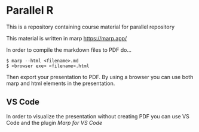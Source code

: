 # Parallel R

This is a repository containing course material for parallel repository

This material is written in marp https://marp.app/

In order to compile the markdown files to PDF do...

```
$ marp --html <filename>.md 
$ <browser exe> <filename>.html
```

Then export your presentation to PDF. By using a browser you can use both marp and html
elements in the presentation.

## VS Code

In order to visualize the presentation without creating PDF you can use VS Code and the plugin *Marp for VS Code*
